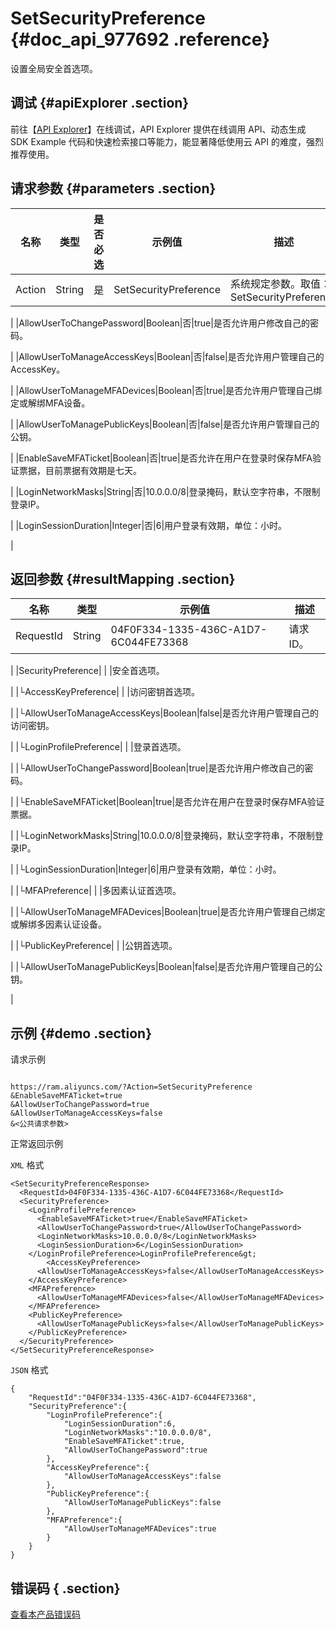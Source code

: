 # SetSecurityPreference {#doc_api_977692 .reference}

设置全局安全首选项。

## 调试 {#apiExplorer .section}

前往【[API Explorer](https://api.aliyun.com/#product=Ram&api=SetSecurityPreference)】在线调试，API Explorer 提供在线调用 API、动态生成 SDK Example 代码和快速检索接口等能力，能显著降低使用云 API 的难度，强烈推荐使用。

## 请求参数 {#parameters .section}

|名称|类型|是否必选|示例值|描述|
|--|--|----|---|--|
|Action|String|是|SetSecurityPreference|系统规定参数。取值：SetSecurityPreference

 |
|AllowUserToChangePassword|Boolean|否|true|是否允许用户修改自己的密码。

 |
|AllowUserToManageAccessKeys|Boolean|否|false|是否允许用户管理自己的AccessKey。

 |
|AllowUserToManageMFADevices|Boolean|否|true|是否允许用户管理自己绑定或解绑MFA设备。

 |
|AllowUserToManagePublicKeys|Boolean|否|false|是否允许用户管理自己的公钥。

 |
|EnableSaveMFATicket|Boolean|否|true|是否允许在用户在登录时保存MFA验证票据，目前票据有效期是七天。

 |
|LoginNetworkMasks|String|否|10.0.0.0/8|登录掩码，默认空字符串，不限制登录IP。

 |
|LoginSessionDuration|Integer|否|6|用户登录有效期，单位：小时。

 |

## 返回参数 {#resultMapping .section}

|名称|类型|示例值|描述|
|--|--|---|--|
|RequestId|String|04F0F334-1335-436C-A1D7-6C044FE73368|请求ID。

 |
|SecurityPreference| | |安全首选项。

 |
|└AccessKeyPreference| | |访问密钥首选项。

 |
|└AllowUserToManageAccessKeys|Boolean|false|是否允许用户管理自己的访问密钥。

 |
|└LoginProfilePreference| | |登录首选项。

 |
|└AllowUserToChangePassword|Boolean|true|是否允许用户修改自己的密码。

 |
|└EnableSaveMFATicket|Boolean|true|是否允许在用户在登录时保存MFA验证票据。

 |
|└LoginNetworkMasks|String|10.0.0.0/8|登录掩码，默认空字符串，不限制登录IP。

 |
|└LoginSessionDuration|Integer|6|用户登录有效期，单位：小时。

 |
|└MFAPreference| | |多因素认证首选项。

 |
|└AllowUserToManageMFADevices|Boolean|true|是否允许用户管理自己绑定或解绑多因素认证设备。

 |
|└PublicKeyPreference| | |公钥首选项。

 |
|└AllowUserToManagePublicKeys|Boolean|false|是否允许用户管理自己的公钥。

 |

## 示例 {#demo .section}

请求示例

``` {#request_demo}

https://ram.aliyuncs.com/?Action=SetSecurityPreference
&EnableSaveMFATicket=true
&AllowUserToChangePassword=true
&AllowUserToManageAccessKeys=false
&<公共请求参数>

```

正常返回示例

`XML` 格式

``` {#xml_return_success_demo}
<SetSecurityPreferenceResponse>
  <RequestId>04F0F334-1335-436C-A1D7-6C044FE73368</RequestId>
  <SecurityPreference>
    <LoginProfilePreference>
      <EnableSaveMFATicket>true</EnableSaveMFATicket>
      <AllowUserToChangePassword>true</AllowUserToChangePassword>
      <LoginNetworkMasks>10.0.0.0/8</LoginNetworkMasks>
      <LoginSessionDuration>6</LoginSessionDuration>
    </LoginProfilePreference>LoginProfilePreference&gt;
        <AccessKeyPreference>
      <AllowUserToManageAccessKeys>false</AllowUserToManageAccessKeys>
    </AccessKeyPreference>
    <MFAPreference>
      <AllowUserToManageMFADevices>false</AllowUserToManageMFADevices>
    </MFAPreference>
    <PublicKeyPreference>
      <AllowUserToManagePublicKeys>false</AllowUserToManagePublicKeys>
    </PublicKeyPreference>
  </SecurityPreference>
</SetSecurityPreferenceResponse>

```

`JSON` 格式

``` {#json_return_success_demo}
{
	"RequestId":"04F0F334-1335-436C-A1D7-6C044FE73368",
	"SecurityPreference":{
		"LoginProfilePreference":{
			"LoginSessionDuration":6,
			"LoginNetworkMasks":"10.0.0.0/8",
			"EnableSaveMFATicket":true,
			"AllowUserToChangePassword":true
		},
		"AccessKeyPreference":{
			"AllowUserToManageAccessKeys":false
		},
		"PublicKeyPreference":{
			"AllowUserToManagePublicKeys":false
		},
		"MFAPreference":{
			"AllowUserToManageMFADevices":true
		}
	}
}
```

## 错误码 { .section}

[查看本产品错误码](https://error-center.aliyun.com/status/product/Ram)

